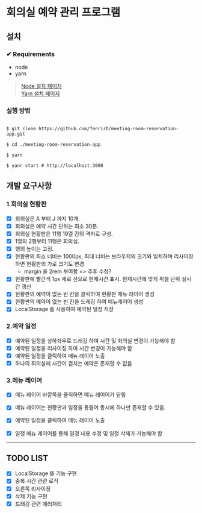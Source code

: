 # 회의실 예약 관리 프로그램


## 설치

### ✔ Requirements
- node
- yarn

> [Node 설치 페이지](https://nodejs.org/ko/) \
> [Yarn 설치 페이지](https://yarnpkg.com/getting-started/install)
> 
### 실행 방법

```shell

$ git clone https://github.com/fenrirD/meeting-room-reservation-app.git

$ cd ./meeting-room-reservation-app

$ yarn 

$ yanr start # http://localhost:3000
```

## 개발 요구사항

### 1.회의실 현황판
- [x] 회의실은 A 부터 J 까지 10개.
- [x] 회의실은 예약 시간 단위는 최소 30분.
- [x] 회의실 현황판은 11행 19열 칸의 격자로 구성.
- [x] 1열의 2행부터 11행은 회의실.
- [x] 행의 높이는 고정.
- [x] 현황판의 최소 너비는 1000px, 최대 너비는 브라우저의 크기와 일치하며 리사이징 하면 현황판의 가로 크기도 변경
  - margin 을 2rem 부여함 => 추후 수정?
- [x] 현황판에 빨간색 1px 세로 선으로 현재시간 표시. 현재시간에 맞게 픽셀 단위 실시간 갱신
- [x] 현황판의 예약이 없는 빈 칸을 클릭하여 현황판 메뉴 레이어 생성
- [x] 현황판의 예약이 없는 빈 칸을 드래깅 하여 메뉴레이어 생성
- [x] LocalStorage 를 사용하여 예약된 일정 저장

### 2.예약 일정
- [x] 예약된 일정을 상하좌우로 드래깅 하여 시간 및 회의실 변경이 가능해야 함
- [x] 예약된 일정을 리사이징 하여 시간 변경이 가능해야 함
- [x] 예약된 일정을 클릭하여 메뉴 레이어 노출
- [x] 하나의 회의실에 시간이 겹치는 예약은 존재할 수 없음

### 3.메뉴 레이어
- [x] 메뉴 레이어 바깥쪽을 클릭하면 메뉴 레이어가 닫힘
- [x] 메뉴 레이어는 현황판과 일정을 통틀어 동시에 하나만 존재할 수 있음.
- [x] 예약된 일정을 클릭하여 메뉴 레이어 노출
- [x] 일정 메뉴 레이어를 통해 일정 내용 수정 및 일정 삭제가 가능해야 함


---

## TODO LIST
- [x] LocalStorage 를 기능 구현
- [x] 중복 시간 관련 로직
- [x] 오른쪽 리사이징
- [x] 삭제 기능 구현
- [x] 드래깅 관련 에러처리
